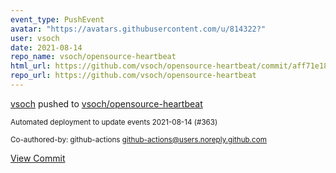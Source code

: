 ```yaml
---
event_type: PushEvent
avatar: "https://avatars.githubusercontent.com/u/814322?"
user: vsoch
date: 2021-08-14
repo_name: vsoch/opensource-heartbeat
html_url: https://github.com/vsoch/opensource-heartbeat/commit/aff71e180ac06d6afe719d0b3fb69d598a6940ec
repo_url: https://github.com/vsoch/opensource-heartbeat
---
```


<a href='https://github.com/vsoch' target='_blank'>vsoch</a> pushed to <a href='https://github.com/vsoch/opensource-heartbeat' target='_blank'>vsoch/opensource-heartbeat</a>

<small>Automated deployment to update events 2021-08-14 (#363)

Co-authored-by: github-actions <github-actions@users.noreply.github.com></small>

<a href='https://github.com/vsoch/opensource-heartbeat/commit/aff71e180ac06d6afe719d0b3fb69d598a6940ec' target='_blank'>View Commit</a>